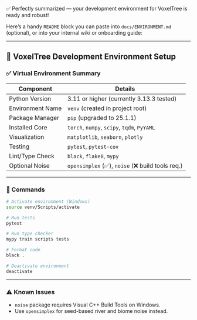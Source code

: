 ✅ Perfectly summarized — your development environment for VoxelTree is ready and robust!

Here’s a handy `README` block you can paste into `docs/ENVIRONMENT.md` (optional), or into your internal wiki or onboarding guide:

---

## 🧪 VoxelTree Development Environment Setup

### ✅ Virtual Environment Summary

| Component        | Details                                         |
| ---------------- | ----------------------------------------------- |
| Python Version   | 3.11 or higher (currently 3.13.3 tested)        |
| Environment Name | `venv` (created in project root)                |
| Package Manager  | `pip` (upgraded to 25.1.1)                      |
| Installed Core   | `torch`, `numpy`, `scipy`, `tqdm`, `PyYAML`     |
| Visualization    | `matplotlib`, `seaborn`, `plotly`               |
| Testing          | `pytest`, `pytest-cov`                          |
| Lint/Type Check  | `black`, `flake8`, `mypy`                       |
| Optional Noise   | `opensimplex` (✅), `noise` (❌ build tools req.) |

---

### 🚀 Commands

```bash
# Activate environment (Windows)
source venv/Scripts/activate

# Run tests
pytest

# Run type checker
mypy train scripts tests

# Format code
black .

# Deactivate environment
deactivate
```

---

### ⚠️ Known Issues

* `noise` package requires Visual C++ Build Tools on Windows.
* Use `opensimplex` for seed-based river and biome noise instead.
